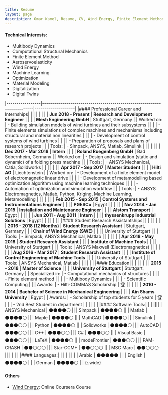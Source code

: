 ```yaml
---
title: Resume
layout: page
description: Omar Kamel, Resume, CV, Wind Energy, Finite Element Method, Computational Mechanics, Multibody Dynamics, Optimization, Machine Learning, Aeroservoelasticity, Wind Turbine, Stuttgart, Germany, ANSYS, Simpack, Digital Twins, Digitalization
---
```

<!-- ![Profile Image]({{ site.url }}/{{ site.picture }}){:height="200px" width="200px"} -->

#### Technical Interests:
- Multibody Dynamics
- Computational Structural Mechanics
- Finite Element Method
- Aeroservoelasticity
- Wind Energy
- Machine Learning
- Optimization
- Material Modeling
- Digitalization
- Digital Twins

|-----------------|-------------------------------------------------------------------------|--------------------|
|#### Professional Career and Internships| | |
|                         |                |    |
| **Jun 2018 - Present**  | **Research and Development Engineer**                                                                                             |                          |
|                         | **Mesh Engineering GmbH**                                                                                                         | Stuttgart, Germany       |
| Worked on:              | - Building simulation models of wind turbines and their subsystems                                                                  |                          |
|                         | - Finite elements simulations of complex machines and mechanisms including structural and material non linearities				  |                          |
|                         | - Development of control systems of wind turbines                                                                                   |                          |
|                         | - Preparation of proposals and plans of research projects                                                                                    |                          |
| Tools:                  | - Simpack, ANSYS, Matlab, Simulink                                                                                         |                          |
|                         |                                                                                                                                   |                          |
| **Dec 2017 - Mar 2018** | **Intern**                                                                                                                        |                          |
|                         | **Roland Ruegenberg GmbH**                                                                                                        | Bad Sobernheim, Germany  |
| Worked on:              | - Design and simulation (static and dynamic) of a folding press machine                                                             |                          |
| Tools:                  | - ANSYS Mechanical, Catia, Solidworks                                                                                               |                          |
|                         |                                                                                                                                   |                          |
| **Apr 2017 - Sep 2017** | **Master Student**                                                                                                                |                          |
|                         | **Hilti AG**                                                                                                                      | Liechtenstein            |
| Worked on:              | - Development of a finite element model of electromagnetic linear drive                                                             |                          |
|                         | - Development of metamodelling based optimization algorithm using machine learning techniques                                       |                          |
|                         | - Automation of optimization and simulation workflow                                                                                |                          |
| Tools:                  | - ANSYS Electromagnetics, Matlab, Python, Kriging, Machine Learning, Metamodelling                                                  |                          |
|                         |                                                                                                                                   |                          |
| **Feb 2015 - Sep 2015** | **Control Systems and Instrumentations Engineer**                                                                                 |                          |
|                         | **PGESCo**                                                                                                                        | Egypt                    |
|                         |                                                                                                                                   |                          |
| **Nov 2014 - Jan 2015** | **Installation and Maintenance Engineer**                                                                                         |                          |
|                         | **Alstom Transport**                                                                                                              | Egypt                    |
|                         |                                                                                                                                   |                          |
| **Jun 2011 - Aug 2011** | **Intern**                                                                                                                        |                          |
|                         | **thyssenkrupp Industrial Solutions**                                                                                             | Egypt                    |                                                                                                                                                                                         |                                                                                                                                                 |
|                         |                |    |
|#### Student Research Assistantships| | |
|                         |                |    |
| **2016 - 2018 (12 Months)** | **Student Research Assistant**                   | Stuttgart, Germany |
|                             | **Chair of Wind Energy (SWE)**                        |                    |
|                             | University of Stuttgart                               |                    |
| Tools:                      | - Simpack, ANSYS Mechanical, Matlab                   |                    |
|                             |                                                       |                    |
| **Apr 2018 - May 2018**     | **Student Research Assistant**                        |                    |
|                             | **Institute of Machine Tools**                        |                    |
|                             | University of Stuttgart                               |                    |
| Tools:                      | ANSYS Maxwell (Electromagnetics)                      |                    |
|                             |                                                       |                    |
| **Aug 2016 - Mar 2017**     | **Student Research Assistant**                        |                    |
|                             | **Institute of Control Engineering of Machine Tools** |                    |
|                             | University of Stuttgart                               |                    |
| Tools:                      | ANSYS Mechanical, Matlab                              |                    |
|                         |                |    |
|#### Education| | |
|                         |                |    |
| **2015 - 2018** | **Master of Science**                                                   |                    |
|                 | **University of Stuttgart**                                             | Stuttgart, Germany |
| Specialized in: | - Computational mechanics of structures                                 |                    |
|                 | - Finite element method                                                 |                    |
|                 | - Multibody Dynamics                                                    |                    |
|                 | - Scientific Computing                                                  |                    |
| Awards:         | - Hilti-COMMAS Scholarship                                              | :trophy:           |
|                 |                                                                         |                    |
| **2010 - 2014** | **Bachelor of Science in Mechanical Engineering**                       |                    |
|                 | **Ain Shams University**                                                | Egypt              |
| Awards:         | - Scholarship of top students for 5 years                               | :trophy:           |
|                 | - 2nd Best Student in department                                        |                    |
|                         |                |    |
|#### Software Tools:| | |
||||
| ANSYS Mechanical      | :black_circle::black_circle::black_circle::black_circle::white_circle:  ||
| Simpack      | :black_circle::black_circle::black_circle::black_circle::white_circle:  ||
| Matlab       | :black_circle::black_circle::black_circle::black_circle::white_circle:  ||
| Maple        | :black_circle::black_circle::black_circle::black_circle::white_circle:  ||
| MathCAD      | :black_circle::black_circle::black_circle::black_circle::white_circle:  ||
| Simulink     | :black_circle::black_circle::black_circle::white_circle::white_circle:  ||
| Python       | :black_circle::black_circle::black_circle::black_circle::white_circle:  ||
| Solidworks   | :black_circle::black_circle::black_circle::black_circle::white_circle:  ||
| AutoCAD      | :black_circle::black_circle::black_circle::white_circle::white_circle:  ||
| C++          | :black_circle::black_circle::black_circle::white_circle::white_circle:  ||
| C#           | :black_circle::black_circle::black_circle::white_circle::white_circle:  ||
| Visual Basic | :black_circle::black_circle::black_circle::white_circle::white_circle:  ||
| LaTeX        | :black_circle::black_circle::black_circle::black_circle::white_circle:  ||
| modeFrontier | :black_circle::black_circle::black_circle::white_circle::white_circle:  ||
| PAM-CRASH    | :black_circle::black_circle::white_circle::white_circle::white_circle:  ||
| Star-CCM+    | :black_circle::black_circle::white_circle::white_circle::white_circle:  ||
| MSC Marc     | :black_circle::black_circle::white_circle::white_circle::white_circle:  ||
| | | |
|#### Languages:| | |
| | | |
| Arabic  | :black_circle::black_circle::black_circle::black_circle::black_circle: | |
| English | :black_circle::black_circle::black_circle::black_circle::white_circle: | |
| German  | :black_circle::black_circle::black_circle::black_circle::white_circle: | |
{:.wide}

#### Others
- [Wind Energy](https://www.coursera.org/account/accomplishments/verify/YV466HVSFW2U): Online Coursera Course